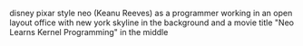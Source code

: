disney pixar style neo (Keanu Reeves) as a programmer working in an open layout
office with new york skyline in the background and a movie title "Neo Learns
Kernel Programming" in the middle
